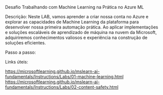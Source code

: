 Desafio Trabalhando com Machine Learning na Prática no Azure ML

Descrição: Neste LAB, vamos aprender a criar nossa conta no Azure e explorar as capacidades de Machine Learning da plataforma para desenvolver nossa primeira automação prática. Ao aplicar implementações e soluções escaláveis de aprendizado de máquina na nuvem da Microsoft, adquiriremos conhecimentos valiosos e experiência na construção de soluções eficientes.

Passo a passo:





Links úteis: 

https://microsoftlearning.github.io/mslearn-ai-fundamentals/Instructions/Labs/01-machine-learning.html
https://microsoftlearning.github.io/mslearn-ai-fundamentals/Instructions/Labs/02-content-safety.html

